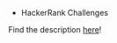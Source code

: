 * HackerRank Challenges

Find the description [here](https://www.hackerrank.com/challenges/java-output-formatting/problem)!